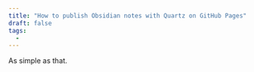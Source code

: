 ```yaml
---
title: "How to publish Obsidian notes with Quartz on GitHub Pages"
draft: false
tags:
  - 
---
```

As simple as that.